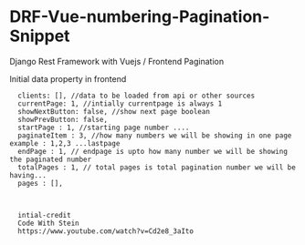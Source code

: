 # DRF-Vue-numbering-Pagination-Snippet
Django Rest Framework with Vuejs / Frontend Pagination


Initial data property in frontend

      clients: [], //data to be loaded from api or other sources      
      currentPage: 1, //intially currentpage is always 1      
      showNextButton: false, //show next page boolean
      showPrevButton: false,
      startPage : 1, //starting page number .... 
      paginateItem : 3, //how many numbers we will be showing in one page example : 1,2,3 ...lastpage 
      endPage : 1, // endpage is upto how many number we will be showing the paginated number
      totalPages : 1, // total pages is total pagination number we will be having...
      pages : [],
      
      
      
      intial-credit 
      Code With Stein
      https://www.youtube.com/watch?v=Cd2e8_3aIto
      
     

